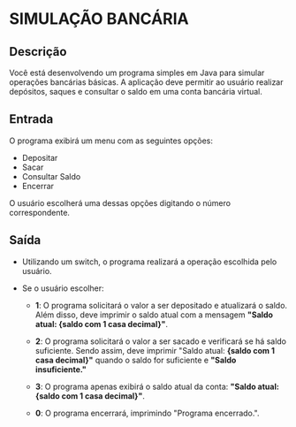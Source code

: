 # SIMULAÇÃO BANCÁRIA

## Descrição
Você está desenvolvendo um programa simples em Java para simular operações bancárias básicas. 
A aplicação deve permitir ao usuário realizar depósitos, saques e consultar o saldo em uma conta bancária virtual.

## Entrada
O programa exibirá um menu com as seguintes opções:

* Depositar
* Sacar
* Consultar Saldo
* Encerrar

O usuário escolherá uma dessas opções digitando o número correspondente.

## Saída
* Utilizando um switch, o programa realizará a operação escolhida pelo usuário.

* Se o usuário escolher:

    * **1**: O programa solicitará o valor a ser depositado e atualizará o saldo. Além disso, deve imprimir o saldo atual com a mensagem **"Saldo atual: {saldo com 1 casa decimal}"**.

    * **2**: O programa solicitará o valor a ser sacado e verificará se há saldo suficiente. Sendo assim, deve imprimir "Saldo atual: **{saldo com 1 casa decimal}"** quando o saldo for suficiente e **"Saldo insuficiente."**
    * **3**: O programa apenas exibirá o saldo atual da conta: **"Saldo atual: {saldo com 1 casa decimal}"**.
    * **0**: O programa encerrará, imprimindo "Programa encerrado.".